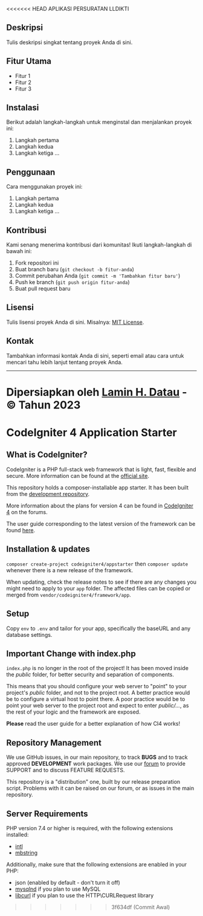 <<<<<<< HEAD
APLIKASI PERSURATAN LLDIKTI

## Deskripsi
Tulis deskripsi singkat tentang proyek Anda di sini.

## Fitur Utama
- Fitur 1
- Fitur 2
- Fitur 3

## Instalasi
Berikut adalah langkah-langkah untuk menginstal dan menjalankan proyek ini:

1. Langkah pertama
2. Langkah kedua
3. Langkah ketiga
...

## Penggunaan
Cara menggunakan proyek ini:

1. Langkah pertama
2. Langkah kedua
3. Langkah ketiga
...

## Kontribusi
Kami senang menerima kontribusi dari komunitas! Ikuti langkah-langkah di bawah ini:

1. Fork repositori ini
2. Buat branch baru (`git checkout -b fitur-anda`)
3. Commit perubahan Anda (`git commit -m 'Tambahkan fitur baru'`)
4. Push ke branch (`git push origin fitur-anda`)
5. Buat pull request baru

## Lisensi
Tulis lisensi proyek Anda di sini. Misalnya: [MIT License](LICENSE).

## Kontak
Tambahkan informasi kontak Anda di sini, seperti email atau cara untuk mencari tahu lebih lanjut tentang proyek Anda.

---
Dipersiapkan oleh [Lamin H. Datau](https://Laminhdatau.github.io) - © Tahun 2023
=======
# CodeIgniter 4 Application Starter

## What is CodeIgniter?

CodeIgniter is a PHP full-stack web framework that is light, fast, flexible and secure.
More information can be found at the [official site](https://codeigniter.com).

This repository holds a composer-installable app starter.
It has been built from the
[development repository](https://github.com/codeigniter4/CodeIgniter4).

More information about the plans for version 4 can be found in [CodeIgniter 4](https://forum.codeigniter.com/forumdisplay.php?fid=28) on the forums.

The user guide corresponding to the latest version of the framework can be found
[here](https://codeigniter4.github.io/userguide/).

## Installation & updates

`composer create-project codeigniter4/appstarter` then `composer update` whenever
there is a new release of the framework.

When updating, check the release notes to see if there are any changes you might need to apply
to your `app` folder. The affected files can be copied or merged from
`vendor/codeigniter4/framework/app`.

## Setup

Copy `env` to `.env` and tailor for your app, specifically the baseURL
and any database settings.

## Important Change with index.php

`index.php` is no longer in the root of the project! It has been moved inside the *public* folder,
for better security and separation of components.

This means that you should configure your web server to "point" to your project's *public* folder, and
not to the project root. A better practice would be to configure a virtual host to point there. A poor practice would be to point your web server to the project root and expect to enter *public/...*, as the rest of your logic and the
framework are exposed.

**Please** read the user guide for a better explanation of how CI4 works!

## Repository Management

We use GitHub issues, in our main repository, to track **BUGS** and to track approved **DEVELOPMENT** work packages.
We use our [forum](http://forum.codeigniter.com) to provide SUPPORT and to discuss
FEATURE REQUESTS.

This repository is a "distribution" one, built by our release preparation script.
Problems with it can be raised on our forum, or as issues in the main repository.

## Server Requirements

PHP version 7.4 or higher is required, with the following extensions installed:

- [intl](http://php.net/manual/en/intl.requirements.php)
- [mbstring](http://php.net/manual/en/mbstring.installation.php)

Additionally, make sure that the following extensions are enabled in your PHP:

- json (enabled by default - don't turn it off)
- [mysqlnd](http://php.net/manual/en/mysqlnd.install.php) if you plan to use MySQL
- [libcurl](http://php.net/manual/en/curl.requirements.php) if you plan to use the HTTP\CURLRequest library
>>>>>>> 3f634df (Commit Awal)
